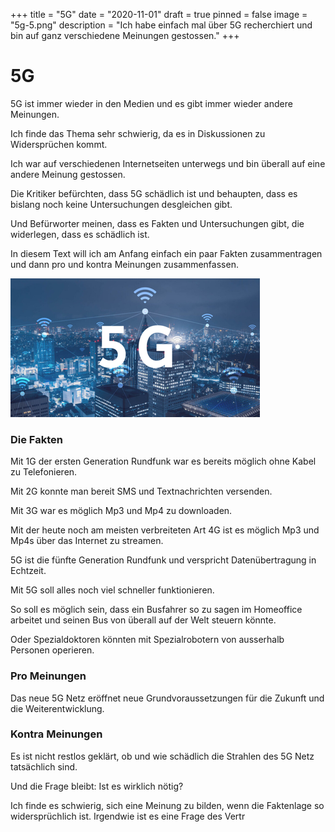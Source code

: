 +++
title = "5G"
date = "2020-11-01"
draft = true
pinned = false
image = "5g-5.png"
description = "Ich habe einfach mal über 5G recherchiert und bin auf ganz verschiedene Meinungen gestossen."
+++
# 5G

5G ist immer wieder in den Medien und es gibt immer wieder andere Meinungen. 

Ich finde das Thema sehr schwierig, da es in Diskussionen zu Widersprüchen kommt.

Ich war auf verschiedenen Internetseiten unterwegs und bin überall auf eine andere Meinung gestossen. 

Die Kritiker befürchten, dass 5G schädlich ist und behaupten, dass es bislang noch keine Untersuchungen desgleichen gibt.

Und Befürworter meinen, dass es Fakten und Untersuchungen gibt, die widerlegen, dass es schädlich ist. 

In diesem Text will ich am Anfang einfach ein paar Fakten zusammentragen und dann pro und kontra Meinungen zusammenfassen.

![](5g-5.png)

### Die Fakten

Mit 1G der ersten Generation Rundfunk war es bereits möglich ohne Kabel zu Telefonieren.

Mit 2G konnte man bereit SMS und Textnachrichten versenden.

Mit 3G war es möglich Mp3 und Mp4 zu downloaden.

Mit der heute noch am meisten verbreiteten Art 4G ist es möglich Mp3 und Mp4s über das Internet zu streamen.

5G ist die fünfte Generation Rundfunk und verspricht Datenübertragung in Echtzeit.

Mit 5G soll alles noch viel schneller funktionieren.

So soll es möglich sein, dass ein Busfahrer so zu sagen im Homeoffice arbeitet und seinen Bus von überall auf der Welt steuern könnte.

Oder Spezialdoktoren könnten mit Spezialrobotern von ausserhalb Personen operieren.



### Pro Meinungen

Das neue 5G Netz eröffnet neue Grundvoraussetzungen für die Zukunft und die Weiterentwicklung.



### Kontra Meinungen

Es ist nicht restlos geklärt, ob und wie schädlich die Strahlen des 5G Netz tatsächlich sind.

Und die Frage bleibt: Ist es wirklich nötig?

Ich finde es schwierig, sich eine Meinung zu bilden, wenn die Faktenlage so widersprüchlich ist. Irgendwie ist es eine Frage des Vertr